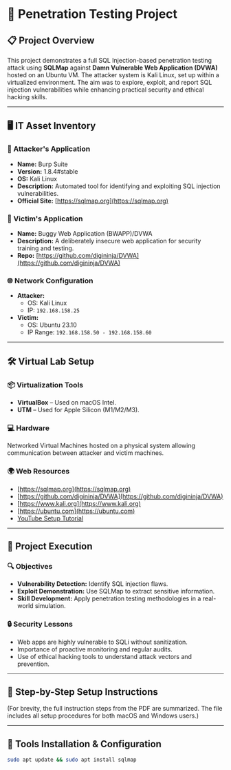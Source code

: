 # 🔐 Penetration Testing Project

## 📋 Project Overview

This project demonstrates a full SQL Injection-based penetration testing attack using **SQLMap** against **Damn Vulnerable Web Application (DVWA)** hosted on an Ubuntu VM. The attacker system is Kali Linux, set up within a virtualized environment. The aim was to explore, exploit, and report SQL injection vulnerabilities while enhancing practical security and ethical hacking skills.

---

## 🖥️ IT Asset Inventory

### 🔧 Attacker's Application
- **Name:** Burp Suite
- **Version:** 1.8.4#stable
- **OS:** Kali Linux
- **Description:** Automated tool for identifying and exploiting SQL injection vulnerabilities.
- **Official Site:** [https://sqlmap.org](https://sqlmap.org)

### 🧪 Victim's Application
- **Name:** Buggy Web Application (BWAPP)/DVWA
- **Description:** A deliberately insecure web application for security training and testing.
- **Repo:** [https://github.com/digininja/DVWA](https://github.com/digininja/DVWA)

### 🌐 Network Configuration
- **Attacker:**  
  - OS: Kali Linux  
  - IP: `192.168.158.25`
- **Victim:**  
  - OS: Ubuntu 23.10  
  - IP Range: `192.168.158.50 - 192.168.158.60`

---

## 🛠️ Virtual Lab Setup

### 📦 Virtualization Tools
- **VirtualBox** – Used on macOS Intel.
- **UTM** – Used for Apple Silicon (M1/M2/M3).

### 💻 Hardware
Networked Virtual Machines hosted on a physical system allowing communication between attacker and victim machines.

### 🌍 Web Resources
- [https://sqlmap.org](https://sqlmap.org)  
- [https://github.com/digininja/DVWA](https://github.com/digininja/DVWA)  
- [https://www.kali.org](https://www.kali.org)  
- [https://ubuntu.com](https://ubuntu.com)  
- [YouTube Setup Tutorial](https://www.youtube.com/watch?v=WkyDxNJkgQ4)

---

## 📡 Project Execution

### 🔍 Objectives
- **Vulnerability Detection:** Identify SQL injection flaws.
- **Exploit Demonstration:** Use SQLMap to extract sensitive information.
- **Skill Development:** Apply penetration testing methodologies in a real-world simulation.

### 🔒 Security Lessons
- Web apps are highly vulnerable to SQLi without sanitization.
- Importance of proactive monitoring and regular audits.
- Use of ethical hacking tools to understand attack vectors and prevention.

---

## 🧭 Step-by-Step Setup Instructions

(For brevity, the full instruction steps from the PDF are summarized. The file includes all setup procedures for both macOS and Windows users.)

---

## 🧬 Tools Installation & Configuration

```bash
sudo apt update && sudo apt install sqlmap
